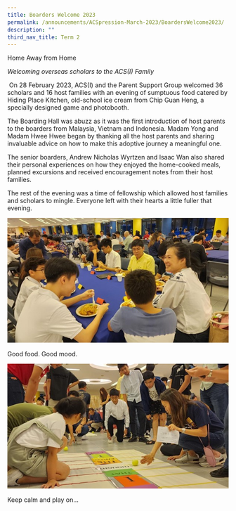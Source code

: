 ```yaml
---
title: Boarders Welcome 2023
permalink: /announcements/ACSpression-March-2023/BoardersWelcome2023/
description: ""
third_nav_title: Term 2
---
```

Home Away from Home

_Welcoming overseas scholars to the ACS(I) Family_

 On 28 February 2023, ACS(I) and the Parent Support Group welcomed 36 scholars and 16 host families with an evening of sumptuous food catered by Hiding Place Kitchen, old-school ice cream from Chip Guan Heng, a specially designed game and photobooth.

The Boarding Hall was abuzz as it was the first introduction of host parents to the boarders from Malaysia, Vietnam and Indonesia. Madam Yong and Madam Hwee Hwee began by thanking all the host parents and sharing invaluable advice on how to make this adoptive journey a meaningful one.

The senior boarders, Andrew Nicholas Wyrtzen and Isaac Wan also shared their personal experiences on how they enjoyed the home-cooked meals, planned excursions and received encouragement notes from their host families.

The rest of the evening was a time of fellowship which allowed host families and scholars to mingle. Everyone left with their hearts a little fuller that evening.

![](/images/ACSpression/Picture28.jpg)

Good food. Good mood.

![](/images/ACSpression/Picture29.jpg)

Keep calm and play on…